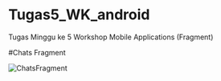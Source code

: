 # Tugas5_WK_android
Tugas Minggu ke 5 Workshop Mobile Applications (Fragment)


#Chats Fragment

![ChatsFragment](https://user-images.githubusercontent.com/80694693/137138027-a0fa1322-38a6-47d6-b6f9-6e54cc5a3d04.jpg)
